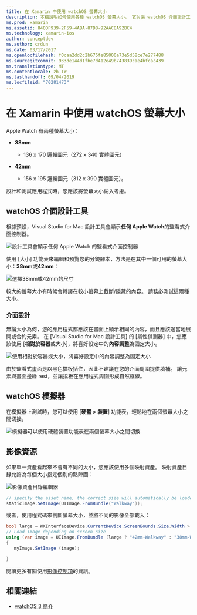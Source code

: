 ```yaml
---
title: 在 Xamarin 中使用 watchOS 螢幕大小
description: 本檔說明如何使用各種 watchOS 螢幕大小。 它討論 watchOS 介面設計工具、watchOS 模擬器和影像資源。
ms.prod: xamarin
ms.assetid: 840DF939-2F59-4ABA-87D8-92AAC8A92BC4
ms.technology: xamarin-ios
author: conceptdev
ms.author: crdun
ms.date: 03/17/2017
ms.openlocfilehash: f0caa2dd2c2b675fe85000a73e5d58ce7e277488
ms.sourcegitcommit: 933de144d1fbe7d412e49b743839cae4bfcac439
ms.translationtype: MT
ms.contentlocale: zh-TW
ms.lasthandoff: 09/04/2019
ms.locfileid: "70281473"
---
```

# <a name="working-with-watchos-screen-sizes-in-xamarin"></a>在 Xamarin 中使用 watchOS 螢幕大小

Apple Watch 有兩種螢幕大小：

- **38mm**
  - 136 x 170 邏輯圖元（272 x 340 實體圖元）

- **42mm**
  - 156 x 195 邏輯圖元（312 x 390 實體圖元）。

設計和測試應用程式時，您應該將螢幕大小納入考慮。

## <a name="watchos-interface-designer"></a>watchOS 介面設計工具

根據預設，Visual Studio for Mac 設計工具會顯示**任何 Apple Watch**的監看式介面控制器。

![](screen-sizes-images/screen-any-sml.png "設計工具會顯示任何 Apple Watch 的監看式介面控制器")

使用 [大小] 功能表來編輯和預覽您的分鏡腳本，方法是在其中一個可用的螢幕大小：**38mm**或**42mm**：

![](screen-sizes-images/screen-menu-sml.png "選擇38mm或42mm的尺寸")

較大的螢幕大小有時候會轉譯在較小螢幕上截斷/隱藏的內容。
請務必測試這兩種大小。


### <a name="interface-design"></a>介面設計

無論大小為何，您的應用程式都應該在畫面上顯示相同的內容，而且應該適當地展開或合約元素。 在 [Visual Studio for Mac 設計工具] 的 [屬性偵測器] 中，您應該使用 [**相對於容器**或大小]，將喜好設定中的**內容調整**為固定大小。

![](screen-sizes-images/sizeattributepanel-sml.png "使用相對於容器或大小，將喜好設定中的內容調整為固定大小")

由於監看式畫面是以黑色擋板括住，因此不建議在您的介面周圍提供填補。 讓元素與畫面邊緣 rest，並讓擋板在應用程式周圍形成自然框線。


## <a name="watchos-simulator"></a>watchOS 模擬器

在模擬器上測試時，您可以使用 [**硬體 > 裝置**] 功能表，輕鬆地在兩個螢幕大小之間切換。

![](screen-sizes-images/simulator.png "模擬器可以使用硬體裝置功能表在兩個螢幕大小之間切換")


## <a name="image-resources"></a>影像資源

如果單一資產看起來不會有不同的大小，您應該使用多個映射資產。 映射資產目錄允許為每個大小指定個別的點陣圖：

![](screen-sizes-images/images-xcassets.png "影像資產目錄編輯器")

```csharp
// specify the asset name, the correct size will automatically be loaded
staticImage.SetImage(UIImage.FromBundle("Walkway"));
```

或者，使用程式碼來判斷螢幕大小，並將不同的影像全部載入：

```csharp
bool large = WKInterfaceDevice.CurrentDevice.ScreenBounds.Size.Width > 136.0;
// Load image depending on screen size
using (var image = UIImage.FromBundle (large ? "42mm-Walkway" : "38mm-Walkway"))
{
   myImage.SetImage (image);

}
```

閱讀更多有關使用[影像控制項](~/ios/watchos/user-interface/image.md)的資訊。



## <a name="related-links"></a>相關連結

- [watchOS 3 簡介](~/ios/watchos/platform/introduction-to-watchos3/index.md)

